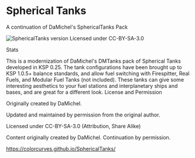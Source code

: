# Spherical Tanks
A continuation of DaMichel's SphericalTanks Pack

![SphericalTanks version](https://img.shields.io/endpoint?url=https%3A%2F%2Fraw.githubusercontent.com%2Fzer0Kerbal%2FDaMichel%2Fmaster%2Fjson%2Fsphericaltanks.json)
Licensed under CC-BY-SA-3.0

Stats

This is a modernization of DaMichel's DMTanks pack of Spherical Tanks developed in KSP 0.25. The tank configurations have been brought up to KSP 1.0.5+ balance standards, and allow fuel switching with Firespitter, Real Fuels, and Modular Fuel Tanks (not included). These tanks can give some interesting aesthetics to your fuel stations and interplanetary ships and bases, and are great for a different look.
License and Permission

Originally created by DaMichel.

Updated and maintained by permission from the original author.

Licensed under CC-BY-SA-3.0 (Attribution, Share Alike)

Content originally created by DaMichel. Continuation by permission.

https://colorcurves.github.io/SphericalTanks/
